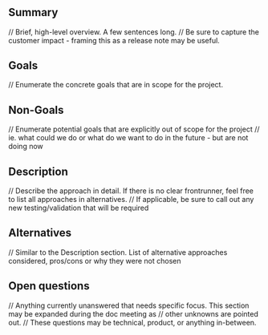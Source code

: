 # <Insert Name of Feature>

## Summary

// Brief, high-level overview. A few sentences long.
// Be sure to capture the customer impact - framing this as a release note may be useful.

## Goals

// Enumerate the concrete goals that are in scope for the project.

## Non-Goals

// Enumerate potential goals that are explicitly out of scope for the project
// ie. what could we do or what do we want to do in the future - but are not doing now

## Description

// Describe the approach in detail. If there is no clear frontrunner, feel free to list all approaches in alternatives.
// If applicable, be sure to call out any new testing/validation that will be required

## Alternatives

// Similar to the Description section. List of alternative approaches considered, pros/cons or why they were not chosen

## Open questions

// Anything currently unanswered that needs specific focus. This section may be expanded during the doc meeting as
// other unknowns are pointed out.
// These questions may be technical, product, or anything in-between.
